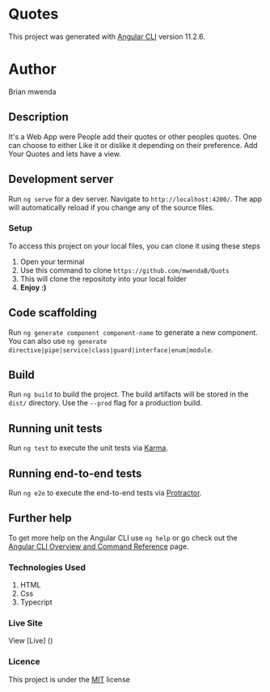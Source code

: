 # Quotes
This project was generated with [Angular CLI](https://github.com/angular/angular-cli) version 11.2.6.


# Author
Brian mwenda

## Description 

It's a Web App were People add their quotes or other peoples quotes. One can choose to either Like it or dislike it depending on their preference. Add Your Quotes and lets have a view.

## Development server

Run `ng serve` for a dev server. Navigate to `http://localhost:4200/`. The app will automatically reload if you change any of the source files.

### Setup
To access this project on your local files, you can clone it using these steps
1. Open your terminal
1. Use this command to clone `https://github.com/mwendaB/Quots`
1. This will clone the repositoty into your local folder
1. __Enjoy :)__

## Code scaffolding

Run `ng generate component component-name` to generate a new component. You can also use `ng generate directive|pipe|service|class|guard|interface|enum|module`.

## Build

Run `ng build` to build the project. The build artifacts will be stored in the `dist/` directory. Use the `--prod` flag for a production build.

## Running unit tests

Run `ng test` to execute the unit tests via [Karma](https://karma-runner.github.io).

## Running end-to-end tests

Run `ng e2e` to execute the end-to-end tests via [Protractor](http://www.protractortest.org/).

## Further help

To get more help on the Angular CLI use `ng help` or go check out the [Angular CLI Overview and Command Reference](https://angular.io/cli) page.

### Technologies Used
1. HTML
1. Css
1. Typecript

### Live Site
View [Live] ()

### Licence
This project is under the  [MIT](LICENSE) license